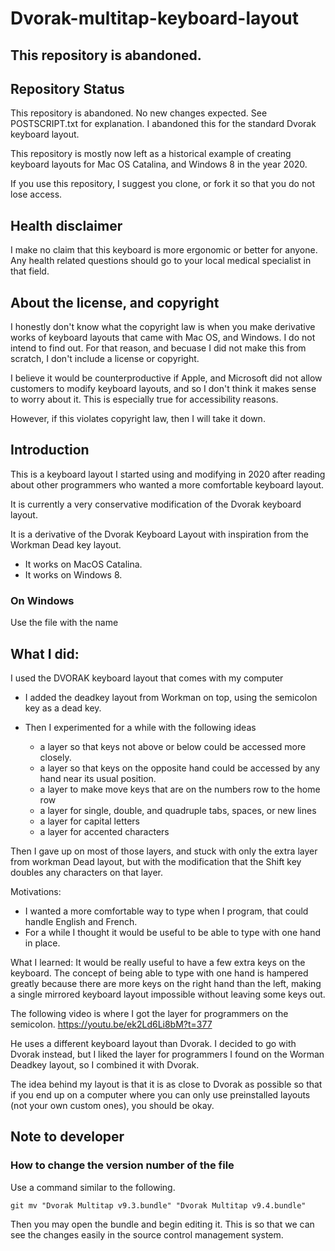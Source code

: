 # Dvorak-multitap-keyboard-layout
## This repository is abandoned.


## Repository Status
This repository is abandoned. No new changes expected. See POSTSCRIPT.txt for explanation. I abandoned this for the standard Dvorak keyboard layout.

This repository is mostly now left as a historical example of creating keyboard layouts for Mac OS Catalina, and Windows 8 in the year 2020.

If you use this repository, I suggest you clone, or fork it so that you do not lose access.

## Health disclaimer
I make no claim that this keyboard is more ergonomic or better for anyone. Any health related questions should go to your local medical specialist in that field.

## About the license, and copyright
I honestly don't know what the copyright law is when you make derivative works of keyboard layouts that came with Mac OS, and Windows. I do not intend to find out. For that reason, and becuase I did not make this from scratch, I don't include a license or copyright. 

I believe it would be counterproductive if Apple, and Microsoft did not allow customers to modify keyboard layouts, and so I don't think it makes sense to worry about it. This is especially true for accessibility reasons.

However, if this violates copyright law, then I will take it down.

## Introduction
This is a keyboard layout I started using and modifying in 2020 after reading about other programmers  who wanted a more comfortable keyboard layout.

It is currently a very conservative modification of the Dvorak keyboard layout.

It is a derivative of the Dvorak Keyboard Layout with inspiration from the Workman Dead key layout.
- It works on MacOS Catalina.
- It works on Windows 8.

### On Windows
Use the file with the name 

## What I did:
I used the DVORAK keyboard layout that comes with my computer
- I added the deadkey layout from Workman on top, using the semicolon key as a dead key.

- Then I experimented for a while with the following ideas
  - a layer so that keys not above or below could be accessed more closely.
  - a layer so that keys on the opposite hand could be accessed by any hand near its usual position.
  - a layer to make move keys that are on the numbers row to the home row
  - a layer for single, double, and quadruple  tabs, spaces, or new lines
  - a layer for capital letters
  - a layer for accented characters 


Then I gave up on most of those layers, and stuck with only the extra layer from workman Dead layout, but with the modification that the Shift key doubles any characters on that layer.

Motivations:
 - I wanted a more comfortable way to type when I program, that could handle English and French.
  - For a while I thought it would be useful to be able to type with one hand in place.


What I learned:
It would be really useful to have a few extra keys on the keyboard. The concept of being able to type with one hand is hampered greatly because there are more keys on the right hand than the left, making a single mirrored keyboard layout impossible without leaving some keys out.


The following video is where I got the layer for programmers on the semicolon.
https://youtu.be/ek2Ld6Li8bM?t=377

He uses a different keyboard layout than Dvorak. I decided to go with Dvorak instead, but I liked the layer for programmers I found on the Worman Deadkey layout, so I combined it with Dvorak.

The idea behind my layout is that it is as close to Dvorak as possible so that if you end up on a computer where you can only use preinstalled layouts (not your own custom ones), you should be okay. 

## Note to developer
### How to change the version number of the file
Use a command similar to the following.
```
git mv "Dvorak Multitap v9.3.bundle" "Dvorak Multitap v9.4.bundle"
```
Then you may open the bundle and begin editing it.
This is so that we can see the changes easily in the source control management system.
